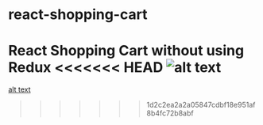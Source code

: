 # react-shopping-cart
React Shopping Cart without using Redux
<<<<<<< HEAD
![alt text](https://www.sivadass.in/wp-content/uploads/2016/11/sivadass.jpg "React Shopping Cart without using Redux")
=======
[alt text](https://www.sivadass.in/wp-content/uploads/2016/11/sivadass.jpg "React Shopping cart")
>>>>>>> 1d2c2ea2a2a05847cdbf18e951af8b4fc72b8abf
